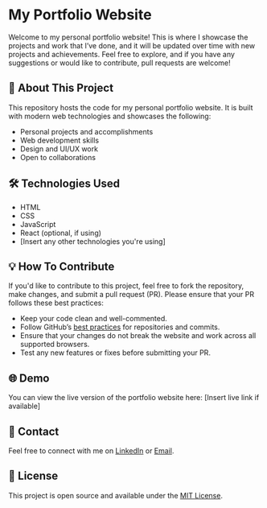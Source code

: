 # My Portfolio Website

Welcome to my personal portfolio website! This is where I showcase the projects and work that I’ve done, and it will be updated over time with new projects and achievements. Feel free to explore, and if you have any suggestions or would like to contribute, pull requests are welcome!

## 🚀 About This Project

This repository hosts the code for my personal portfolio website. It is built with modern web technologies and showcases the following:

- Personal projects and accomplishments
- Web development skills
- Design and UI/UX work
- Open to collaborations

## 🛠️ Technologies Used

- HTML
- CSS
- JavaScript
- React (optional, if using)
- [Insert any other technologies you're using]

## 💡 How To Contribute

If you'd like to contribute to this project, feel free to fork the repository, make changes, and submit a pull request (PR). Please ensure that your PR follows these best practices:

- Keep your code clean and well-commented.
- Follow GitHub’s [best practices](https://www.conventionalcommits.org/en/v1.0.0/) for repositories and commits.
- Ensure that your changes do not break the website and work across all supported browsers.
- Test any new features or fixes before submitting your PR.

## 🌐 Demo

You can view the live version of the portfolio website here: [Insert live link if available]


## 🤝 Contact

Feel free to connect with me on [LinkedIn](https://www.linkedin.com/in/sadokdiba/) or [Email](sadokdiba@gmail.com).

## 📄 License

This project is open source and available under the [MIT License](LICENSE).


